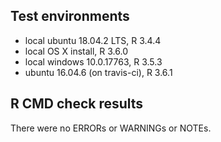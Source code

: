 ## Test environments
* local ubuntu 18.04.2 LTS, R 3.4.4
* local OS X install, R 3.6.0
* local windows 10.0.17763, R 3.5.3  
* ubuntu 16.04.6 (on travis-ci), R 3.6.1


## R CMD check results

There were no ERRORs or WARNINGs or NOTEs.
